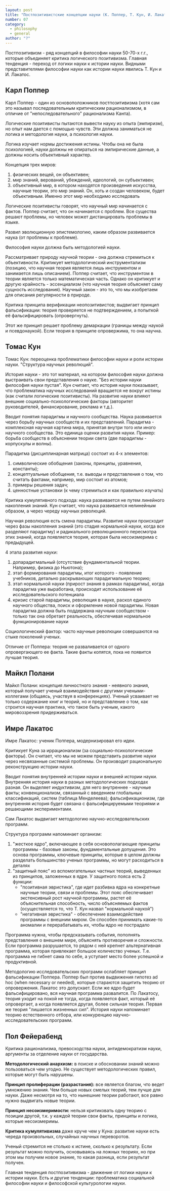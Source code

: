 ```yaml
---
layout: post
title: "Постпозитивистские концепции науки (К. Поппер, Т. Кун, И. Лакатос, П. Фейерабенд). От логики науки к истории науки"
number: 07
category:
  - philosophy
  - general
author: "?"
---
```


Постпозитивизм - ряд концепций в философии науки 50-70-х г.г., которые объединяет критика логического позитивизма. Главная тенденция - переход от логики науки к истории науки. Видными представителями философии науки как истории науки явились Т. Кун и И. Лакатос.

## Карл Поппер
Карл Поппер - один из основоположников постпозитивизма (хотя сам это называл последовательным критическим рационализмом, в отличие от "непоследовательного" рационализма Канта).

Логические позитивисты пытаются вывести науку из опыта (эмпиризм), но опыт нам дается с помощью чувств. Эти должна заниматься не логика и методология науки, а психология науки.

Логика изучает нормы достижения истины. Чтобы она не была психологией, науки должны не опираться на эмпирические данные, а должны носить объективный характер.

Концепция трех миров:
1. физических вещей, он объективен;
2. мир знаний, верований, убеждений, идеологий, он субъективен;
3. объективный мир, в котором находятся произведения искусства, научные теории, это мир знаний. Он, хоть и создан человеком, будет объективным. Именно этот мир необходимо исследовать

Логические позитивисты говорят, что научный мир начинается с фактов. Поппер считает, что он начинается с проблем. Все существа решают проблемы, но человек может дистанцировать проблемы в языке.

Развил эволюционную эпистемологию, каким образом развивается наука (от проблемы к проблеме).

Философия науки должна быть методологией науки.

Рассматривает природу научной теории - она должна стремиться к объективности. Критикует методологический инструментализм (позицию, что научная теория является лишь инструментом и занимается лишь описанием). Поппер считает, что инструментом в теории является только математическая часть. Однако он критикует и другую крайность - эссенциализм (что научная теория объясняет саму сущность исследования). Научный закон - это то, что мы изобретаем для описания регулярности в природе.

Критика принципа верификации неопозитивистов; выдвигает принцип фальсификации: теория проверяется не подтверждением, а попыткой её фальсифицировать (опровергнуть).

Этот же принцип решает проблему демаркации (границы между наукой и псевдонаукой). Если теория в принципе опровержима, то она научна.

## Томас Кун
Томас Кун: переоценка проблематики философии науки и роли истории науки. "Структура научных революций".

История науки - это тот материал, на котором философия науки должна выстраивать свои представления о науке. "Без истории науки философия науки пустая". Кун считает, что история науки показывает, что проблематика научных исследований вращается не вокруг истины (как считали логические позитивисты). На развитие науки влияют внешние социально-психологические факторы (авторитет руководителей, финансирование, реклама и т.д.).

Вводит понятия парадигмы и научного сообщества. Наука развивается через борьбу научных сообществ и их представлений. Парадигма - комплексная научная картина мира, принятая внутри того или иного научного сообщества. Это единица оценки развития науки. Пример: борьба сообществ в объяснении теории света (две парадигмы - корпускулы и волны).

Парадигма (дисциплинарная матрица) состоит из 4-х элементов:
1. символические обобщения (законы, принципы, уравнения, константы);
2. концептуальные обобщения, т.е. выводы и представления о том, что считать фактами, например, мир состоит из атомов;
3. примеры решения задач;
4. ценностные установки (к чему стремиться и как правильно изучать)

Критика кумулятивного подхода: наука развивается не путем линейного накопления знаний. Кун считает, что наука развивается нелинейным образом, а через череду научных революций.

Научная революция есть смена парадигмы. Развитие науки происходит через фазы накопления знаний (это стадия нормальной науки, когда все разделяют парадигму) и радикального революционного пересмотра этих знаний, когда появляется теория, которая была несоизмерима с предыдущей.

4 этапа развития науки:
1. допарадигмальный (отсутствие фундаментальной теории. Например, физика до Ньютона);
2. этап формирования парадигмы, итог которого - появление учебников, детально раскрывающих парадигмальную теорию;
3. этап нормальной науки (прирост знания в рамках парадигмы), когда парадигма уже выработана, происходит использование её исследовательского потенциала
4. кризис старой парадигмы, революция в науке, раскол единого научного общества, поиск и оформление новой парадигмы. Новая парадигма должна быть поддержана научным сообществом - только так она обретает реальность, обеспечивая нормальное функционирование науки

Социологический фактор: часто научные революции совершаются на стыке поколений ученых.

Отличие от Поппера: теория не разваливается от одного опровергающего ее факта. Такие факты копятся, пока не появится лучшая теория.

## Майкл Полани
Майкл Полани: концепция личностного знания - неявного знания, который получает ученый взаимодействия с другими учеными-коллегами (общаясь, участвуя в конференциях). Ученый усваивает не только содержание книг и теорий, но и представление о том, как строится научная практика, что такое быть ученым, какого мировоззрения придерживаться.

## Имре Лакатос
Имре Лакатос: ученик Поппера, модернизировал его идеи.

Критикует Куна за иррационализм (за социально-психологические факторы). Он считает, что мы не можем представить развитие науки через несвязанные системой проблемы. Он производит рациональную реконструкцию истории науки.

Вводит понятия внутренней истории науки и внешней истории науки. Внутренняя история науки в разных методологических подходах разная. Он выделяет индуктивизм, для него внутреннее - научные факты; конвенционализм, связанный с введением глобальных классификаций, систем (таблица Менделеева); фальсификационизм, где внутренняя история будет связана с фальсифицируемыми теориями и решающими экспериментами.

Сам Лакатос выдвигает методологию научно-исследовательских программ.

Структура программ напоминает организм:
1. "жесткое ядро", включающее в себя основополагающие принципы программы - базовые законы, фундаментальные допущения. Это основа программы, ключевые принципы, которые в целом должны разделать большинство ученых программы, но могут расходиться в деталях
2. "защитный пояс" из вспомогательных частных теорий, выведенных из принципов, заложенных в ядре. У защитного пояса есть 2 функции:
    * "позитивная эвристика", где идет разбивка ядра на конкретные научные теории, связи и проблемы. Этот пояс обеспечивает экстенсивный рост научной программы, растет её объяснительная способность, число объясняемых фактов (осуществляется то, что Т. Кун назвал "нормальной наукой")
    * "негативная эвристика" - обеспечение взаимодействие программы с внешним миром. Он способен принимать какие-то аномалии и перерабатывать их, чтобы ядро не пострадало

Программа нужна, чтобы предсказывать события, пополнять представления о внешнем мире, объяснять противоречия и сложности. Если программа разрушается, то рядом с ней крепнет альтернативная программа, которая привлекает большое количество ученых. Т.е. программа не гибнет сама по себе, а уступает место более успешной и продуктивной.

Методологию исследовательских программ ослабляет принцип фальсификации Поппера. Поппер был против выдвижения гипотез ad hoc (when necessary or needed), которые стараются защитить теорию от опровержения. Лакатос это допускает. Если же ядро будет фальсифицировано, вся научная программа развалится. По Лакатосу, теория уходит на покой не тогда, когда появляется факт, который её опровергает, а когда появляется другая, более сильная теория. Первая же теория "лишается жизненных сил". История науки напоминает теорию естественного отбора, или конкуренцию научно-исследовательских программ.

## Пол Фейерабенд
Критика рационализма, превосходства науки, антидемократизм науки, аргументы за отделение науки от государства.

**Методологический анархизм:** в поиске и обосновании знаний можно пользоваться чем угодно. Не существует методологических правил, которые могут быть нарушены.

**Принцип пролиферации (разрастания):** все является благом, что ведет умножению знания. Чем больше новых смелых теорий, тем лучше для науки. Даже несмотря на то, что нынешние теории работают, все равно нужно выдвигать новые теории.

**Принцип несоизмеримости:** нельзя критиковать одну теорию с позиции другой, т.к. у каждой теории свои факты, принципы и логика, которые несоизмеримы.

**Критика кумулятивизма** даже круче чем у Куна: развитие науки есть череда произвольных, случайных научных переворотов.

Ученый стремится не столько к истине, сколько к результату. Если результат можно получить, основываясь на ложных теориях, но при этом мы получим новое знание, то какая разница, если результат получен.

Главная тенденция постпозитивизма - движение от логики науки к истории науки. Есть и другие тенденции: проблематика социальной философии науки и философской культурологии науки.
